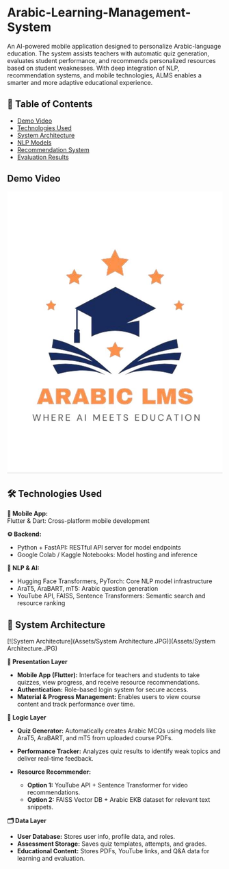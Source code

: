 # Arabic-Learning-Management-System

An AI-powered mobile application designed to personalize Arabic-language education. The system assists teachers with automatic quiz generation, evaluates student performance, and recommends personalized resources based on student weaknesses. With deep integration of NLP, recommendation systems, and mobile technologies, ALMS enables a smarter and more adaptive educational experience.

## 📑 Table of Contents
- [Demo Video](#demo-video)  
- [Technologies Used](#technologies-used)  
- [System Architecture](#system-architecture)  
- [NLP Models](#nlp-models)  
- [Recommendation System](#recommendation-system)  
- [Evaluation Results](#evaluation-results)  

## Demo Video
[![Demo Video](Assets/Demo.JPG)](https://drive.google.com/file/d/1f0qpaHTPitejhdLQcxu6PzGgE9HQCYYW/view?usp=drive_link)

## 🛠️ Technologies Used

**📱 Mobile App:**  
Flutter & Dart: Cross-platform mobile development

**⚙️ Backend:**  
- Python + FastAPI: RESTful API server for model endpoints  
- Google Colab / Kaggle Notebooks: Model hosting and inference

**🤖 NLP & AI:**  
- Hugging Face Transformers, PyTorch: Core NLP model infrastructure  
- AraT5, AraBART, mT5: Arabic question generation  
- YouTube API, FAISS, Sentence Transformers: Semantic search and resource ranking

## 🧩 System Architecture

[![System Architecture](Assets/System Architecture.JPG)](Assets/System Architecture.JPG)

**📱 Presentation Layer**

* **Mobile App (Flutter):** Interface for teachers and students to take quizzes, view progress, and receive resource recommendations.
* **Authentication:** Role-based login system for secure access.
* **Material & Progress Management:** Enables users to view course content and track performance over time.

**🧠 Logic Layer**

* **Quiz Generator:** Automatically creates Arabic MCQs using models like AraT5, AraBART, and mT5 from uploaded course PDFs.
* **Performance Tracker:** Analyzes quiz results to identify weak topics and deliver real-time feedback.
* **Resource Recommender:**

  * **Option 1:** YouTube API + Sentence Transformer for video recommendations.
  * **Option 2:** FAISS Vector DB + Arabic EKB dataset for relevant text snippets.

**🗂️ Data Layer**

* **User Database:** Stores user info, profile data, and roles.
* **Assessment Storage:** Saves quiz templates, attempts, and grades.
* **Educational Content:** Stores PDFs, YouTube links, and Q\&A data for learning and evaluation.
